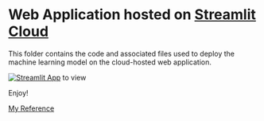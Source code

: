 # Web Application hosted on [Streamlit Cloud](https://streamlit.io/)

This folder contains the code and associated files used to deploy the machine learning model on the cloud-hosted web application. 

[![Streamlit App](https://static.streamlit.io/badges/streamlit_badge_black_white.svg)](https://yxmauw-ames-houseprice-recommendation.streamlitapp.com/) to view

Enjoy!

[My Reference](https://www.analyticsvidhya.com/blog/2021/07/streamlit-quickly-turn-your-ml-models-into-web-apps/)
